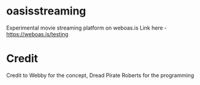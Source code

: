 # oasisstreaming
Experimental movie streaming platform on weboas.is
Link here - https://weboas.is/testing

# Credit
Credit to Webby for the concept, Dread Pirate Roberts for the programming